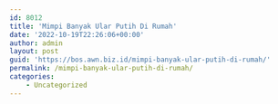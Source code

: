 ```yaml
---
id: 8012
title: 'Mimpi Banyak Ular Putih Di Rumah'
date: '2022-10-19T22:26:06+00:00'
author: admin
layout: post
guid: 'https://bos.awn.biz.id/mimpi-banyak-ular-putih-di-rumah/'
permalink: /mimpi-banyak-ular-putih-di-rumah/
categories:
    - Uncategorized
---
```


